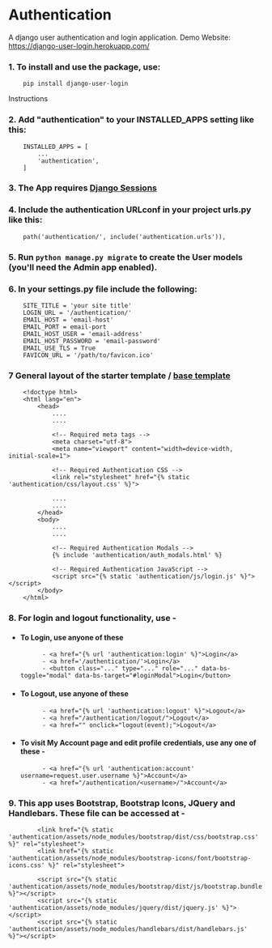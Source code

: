 # Authentication
A django user authentication and login application.
Demo Website: https://django-user-login.herokuapp.com/

### 1.  To install and use the package, use:
        
        pip install django-user-login

Instructions

### 2.	Add "authentication" to your INSTALLED_APPS setting like this:

        INSTALLED_APPS = [
            ...
            'authentication',
        ]

### 3.	The App requires [Django Sessions](https://docs.djangoproject.com/en/4.0/topics/http/sessions/#enabling-sessions)

### 4.	Include the authentication URLconf in your project urls.py like this:

		path('authentication/', include('authentication.urls')),

### 5.	Run `python manage.py migrate` to create the User models (you'll need the Admin app enabled).

### 6.  In your settings.py file include the following:

        SITE_TITLE = 'your site title'
        LOGIN_URL = '/authentication/'
        EMAIL_HOST = 'email-host'
        EMAIL_PORT = email-port
        EMAIL_HOST_USER = 'email-address'
        EMAIL_HOST_PASSWORD = 'email-password'
        EMAIL_USE_TLS = True
        FAVICON_URL = '/path/to/favicon.ico'

### 7 General layout of the starter template / [base template](https://docs.djangoproject.com/en/4.0/ref/templates/language/#template-inheritance-1)

        <!doctype html>
        <html lang="en">
            <head>
                ....
                ....

                <!-- Required meta tags -->
                <meta charset="utf-8">
                <meta name="viewport" content="width=device-width, initial-scale=1">

                <!-- Required Authentication CSS -->
                <link rel="stylesheet" href="{% static 'authentication/css/layout.css' %}">

                ....
                ....
            </head>
            <body>
                ....
                ....

                <!-- Required Authentication Modals -->
                {% include 'authentication/auth_modals.html' %}

                <!-- Required Authentication JavaScript -->
                <script src="{% static 'authentication/js/login.js' %}"></script>
            </body>
        </html>

### 8.  For login and logout functionality, use - 
- #### To Login, use anyone of these

            - <a href="{% url 'authentication:login' %}">Login</a>
		    - <a href='/authentication/'>Login</a>
            - <button class="..." type="..." role="..." data-bs-toggle="modal" data-bs-target="#loginModal">Login</button>

- #### To Logout, use anyone of these

            - <a href="{% url 'authentication:logout' %}">Logout</a>
		    - <a href="/authentication/logout/">Logout</a>
            - <a href="" onclick="logout(event);">Logout</a>

- #### To visit My Account page and edit profile credentials, use any one of these -

            - <a href="{% url 'authentication:account' username=request.user.username %}">Account</a>
            - <a href="/authentication/<username>/">Account</a>

### 9. This app uses Bootstrap, Bootstrap Icons, JQuery and Handlebars. These file can be accessed at -

            <link href="{% static 'authentication/assets/node_modules/bootstrap/dist/css/bootstrap.css' %}" rel="stylesheet">
            <link href="{% static 'authentication/assets/node_modules/bootstrap-icons/font/bootstrap-icons.css' %}" rel="stylesheet">

            <script src="{% static 'authentication/assets/node_modules/bootstrap/dist/js/bootstrap.bundle.js' %}"></script>
            <script src="{% static 'authentication/assets/node_modules/jquery/dist/jquery.js' %}"></script>
            <script src="{% static 'authentication/assets/node_modules/handlebars/dist/handlebars.js' %}"></script>



